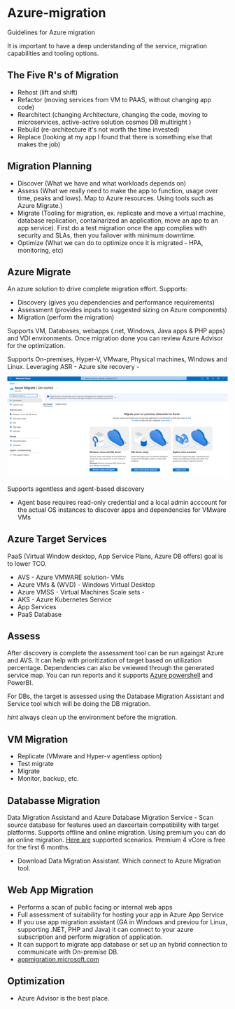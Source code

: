 # Azure-migration

Guidelines for Azure migration

It is important to have a deep understanding of the service, migration capabilities and tooling options.

## The Five R's of Migration

- Rehost (lift and shift)
- Refactor (moving services from VM to PAAS, without changing app code)
- Rearchitect (changing Architecture, changing the code, moving to microservices, active-active solution cosmos DB multiright )
- Rebuild (re-architecture it's not worth the time invested)
- Replace (looking at my app I found that there is something else that makes the job)

## Migration Planning

- Discover (What we have and what workloads depends on)
- Assess (What we really need to make the app to function, usage over time, peaks and lows). Map to Azure resources. Using tools such as Azure Migrate.)
- Migrate (Tooling for migration, ex. replicate and move a virtual machine, database replication, containarized an application, move an app to an app service). First do a test migration once the app complies with security and SLAs, then you failover with minimum downtime.
- Optimize (What we can do to optimize once it is migrated - HPA, monitoring, etc)

## Azure Migrate

An azure solution to drive complete migration effort. Supports:

- Discovery (gives you dependencies and performance requirements)
- Assessment (provides inputs to suggested sizing on Azure components)
- Migration (perform the migration)

Supports VM, Databases, webapps (.net, Windows, Java apps & PHP apps) and VDI environments.
Once migration done you can review Azure Advisor for the optimization.

Supports On-premises, Hyper-V, VMware, Physical machines, Windows and Linux. Leveraging ASR - Azure site recovery -

![azure_migrate](img/azure_migrate.png "Azure Portal")

Supports agentless and agent-based discovery

- Agent base requires read-only credential and a local admin acccount for the actual OS instances to discover apps and dependencies for VMware VMs

## Azure Target Services

PaaS (Virtual Window desktop, App Service Plans, Azure DB offers) goal is to lower TCO.

- AVS - Azure VMWARE solution- VMs
- Azure VMs & (WVD) - Windows Virtual Desktop
- Azure VMSS - Virtual Machines Scale sets -
- AKS - Azure Kubernetes Service
- App Services
- PaaS Database

## Assess

After discovery is complete the assessment tool can be run againgst Azure and AVS. It can help with prioritization of target based on utilization percentage. Dependencies can also be vwiewed through the generated service map.
You can run reports and it supports [Azure powershell](https://github.com/Azure/azure-docs-powershell-samples/tree/master/azure-migrate) and PowerBI.

For DBs, the target is assessed using the Database Migration Assistant and Service tool which will be doing the DB migration.

_hint_ always clean up the environment before the migration.

## VM Migration

- Replicate (VMware and Hyper-v agentless option)
- Test migrate
- Migrate
- Monitor, backup, etc.

## Databasse Migration

Data Migration Assistand and Azure Database Migration Service  - Scan source database for features used an daxcertain compatibility with target platforms. Supports offline and online migration.
Using premium you can do an online migration. [Here are](https://docs.microsoft.com/en-us/azure/dms/resource-scenario-status) supported scenarios.
Premium 4 vCore is free for the first 6 months.

- Download Data Migration Assistant. Which connect to Azure Migration tool.

## Web App Migration

- Performs a scan of public facing or internal web apps
- Full assessment of suitability for hosting your app in Azure App Service
- If you use app migration assistant (GA in Windows and previou for Linux, supporting .NET, PHP and Java) it can connect to your azure subscription and perform migration of application.
- It can support to migrate app database or set up an hybrid connection to communicate with On-premise DB.
- [appmigration.microsoft.com](https://appmigration.microsoft.com)

## Optimization

- Azure Advisor is the best place.




